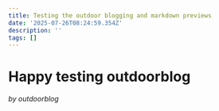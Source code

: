 ```yaml
---
title: Testing the outdoor blogging and markdown previews
date: '2025-07-26T08:24:59.354Z'
description: ''
tags: []
---
```


# Happy testing outdoorblog
*by outdoorblog*

<!-- Comment Section Configurations! -->
<!-- Giscus script hidden for security -->
